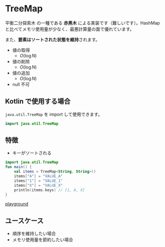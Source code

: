 # TreeMap

平衡二分探索木 の一種である **赤黒木** による実装です（難しいです）。HashMap と比べてメモリ使用量が少なく、最悪計算量の面で優れています。

また、**要素はソートされた状態を維持**されます。

- 値の取得
    - $O(\log N)$
- 値の削除
    - $O(\log N)$
- 値の追加
    - $O(\log N)$
- null 不可

## Kotlin で使用する場合

`java.util.TreeMap` を import して使用できます。

```kotlin
import java.util.TreeMap
```
## 特徴
- キーがソートされる
```kotlin
import java.util.TreeMap
fun main() {
    val items = TreeMap<String, String>()
    items["A"] = "VALUE_A"
    items["1"] = "VALUE_1"
    items["X"] = "VALUE_X"
    println(items.keys) // [1, A, X]
}
```
[playground](https://play.kotlinlang.org/#eyJ2ZXJzaW9uIjoiMS4zLjcwIiwiY29kZSI6ImltcG9ydCBqYXZhLnV0aWwuVHJlZU1hcFxuZnVuIG1haW4oKSB7XG4gICAgdmFsIGl0ZW1zID0gVHJlZU1hcDxTdHJpbmcsIFN0cmluZz4oKVxuICAgIGl0ZW1zW1wiQVwiXSA9IFwiVkFMVUVfQVwiXG4gICAgaXRlbXNbXCIxXCJdID0gXCJWQUxVRV8xXCJcbiAgICBpdGVtc1tcIlhcIl0gPSBcIlZBTFVFX1hcIlxuICAgIHByaW50bG4oaXRlbXMua2V5cykgLy8gWzEsIEEsIFhdXG59IiwicGxhdGZvcm0iOiJqYXZhIiwiYXJncyI6IiJ9)


## ユースケース　
- 順序を維持したい場合
- メモリ使用量を節約したい場合